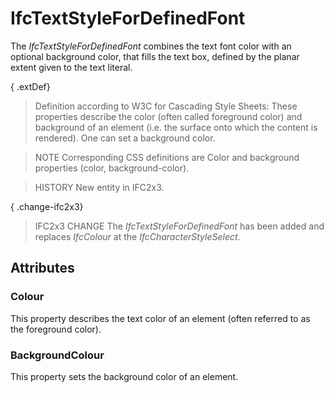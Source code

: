 # IfcTextStyleForDefinedFont

The _IfcTextStyleForDefinedFont_ combines the text font color with an optional background color, that fills the text box, defined by the planar extent given to the text literal.<!-- end of definition -->

{ .extDef}
> Definition according to W3C for Cascading Style Sheets:
> These properties describe the color (often called foreground color) and background of an element (i.e. the surface onto which the content is rendered). One can set a background color.

> NOTE  Corresponding CSS definitions are Color and background properties (color, background-color).

> HISTORY  New entity in IFC2x3.

{ .change-ifc2x3}
> IFC2x3 CHANGE  The _IfcTextStyleForDefinedFont_ has been added and replaces _IfcColour_ at the _IfcCharacterStyleSelect_.

## Attributes

### Colour
This property describes the text color of an element (often referred to as the foreground color).

### BackgroundColour
This property sets the background color of an element.
